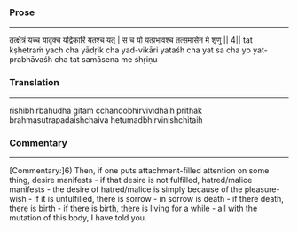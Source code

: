 ### Prose 
 --- 
तत्क्षेत्रं यच्च यादृक्च यद्विकारि यतश्च यत् |
स च यो यत्प्रभावश्च तत्समासेन मे शृणु || 4||
tat kṣhetraṁ yach cha yādṛik cha yad-vikāri yataśh cha yat
sa cha yo yat-prabhāvaśh cha tat samāsena me śhṛiṇu

### Translation 
 --- 
rishibhirbahudha gitam cchandobhirvividhaih prithak brahmasutrapadaishchaiva hetumadbhirvinishchitaih

### Commentary 
 --- 
[Commentary:]6) Then, if one puts attachment-filled attention on some thing, desire manifests - if that desire is not fulfilled, hatred/malice manifests - the desire of hatred/malice is simply because of the pleasure-wish - if it is unfulfilled, there is sorrow - in sorrow is death - if there death, there is birth - if there is birth, there is living for a while - all with the mutation of this body, I have told you.